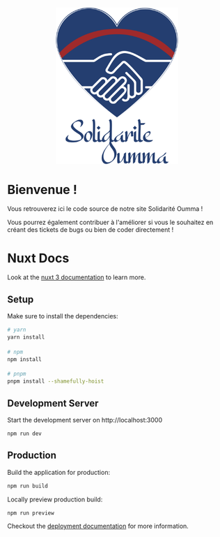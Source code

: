 <p align="center">
    <picture>
        <source media="(prefers-color-scheme: dark)" srcset="ressources/logo/logo-mono-nooutline-white.svg">
        <img alt="Text changing depending on mode. Light: 'So light!' Dark: 'So dark!'" src="ressources/logo/logo-colored.svg" width="280">
    </picture>
</div>
 
 
# Bienvenue !
Vous retrouverez ici le code source de notre site Solidarité Oumma !

Vous pourrez également contribuer à l'améliorer si vous le souhaitez en créant des tickets de bugs ou bien de coder directement !

# Nuxt Docs

Look at the [nuxt 3 documentation](https://v3.nuxtjs.org) to learn more.

## Setup

Make sure to install the dependencies:

```bash
# yarn
yarn install

# npm
npm install

# pnpm
pnpm install --shamefully-hoist
```

## Development Server

Start the development server on http://localhost:3000

```bash
npm run dev
```

## Production

Build the application for production:

```bash
npm run build
```

Locally preview production build:

```bash
npm run preview
```

Checkout the [deployment documentation](https://v3.nuxtjs.org/guide/deploy/presets) for more information.
